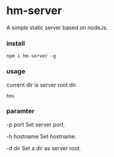 # hm-server
A simple static server based on nodeJs.


### install
```
npm i hm-server -g
```

### usage
current dir is server root dir.
```
hms
```

### paramter

-p port       Set server port.

-h hostname   Set hostname.

-d dir        Set a dir as server root. 